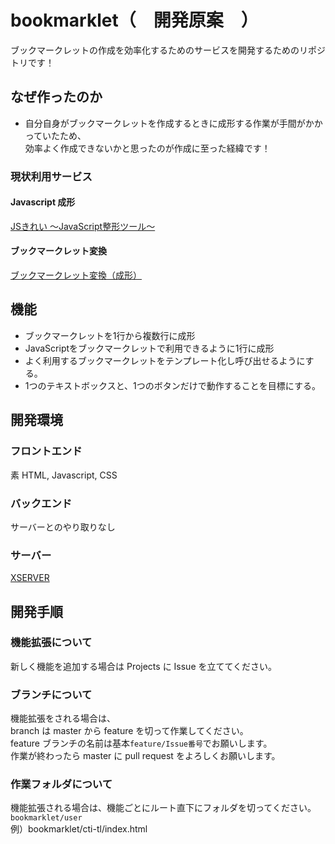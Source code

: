 # bookmarklet（　開発原案　）
ブックマークレットの作成を効率化するためのサービスを開発するためのリポジトリです！

## なぜ作ったのか

- 自分自身がブックマークレットを作成するときに成形する作業が手間がかかっていたため、  
効率よく作成できないかと思ったのが作成に至った経緯です！
 
### 現状利用サービス  

#### Javascript 成形
[JSきれい ～JavaScript整形ツール～](https://tools.m-bsys.com/development_tooles/jsbeautifier.php)

#### ブックマークレット変換
[ブックマークレット変換（成形）](http://websitetools.biz-box.jp/js_bookmarklet.php)

## 機能

- ブックマークレットを1行から複数行に成形
- JavaScriptをブックマークレットで利用できるように1行に成形
- よく利用するブックマークレットをテンプレート化し呼び出せるようにする。
- 1つのテキストボックスと、1つのボタンだけで動作することを目標にする。

## 開発環境

### フロントエンド

素 HTML, Javascript, CSS

### バックエンド

サーバーとのやり取りなし

### サーバー

[XSERVER](https://www.xserver.ne.jp/)

## 開発手順

### 機能拡張について

新しく機能を追加する場合は Projects に Issue を立ててください。

### ブランチについて

機能拡張をされる場合は、  
branch は master から feature を切って作業してください。  
feature ブランチの名前は基本`feature/Issue番号`でお願いします。  
作業が終わったら master に pull request をよろしくお願いします。

### 作業フォルダについて

機能拡張される場合は、機能ごとにルート直下にフォルダを切ってください。  
`bookmarklet/user`  
例）bookmarklet/cti-tl/index.html
